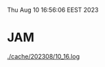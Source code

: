Thu Aug 10 16:56:06 EEST 2023
# JAM
<a href='./cache/202308/10_16.log'>./cache/202308/10_16.log</a>
